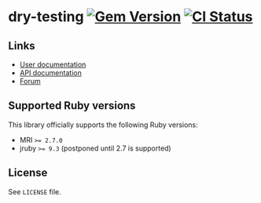 <!--- this file is synced from dry-rb/template-gem project -->
[gem]: https://rubygems.org/gems/dry-testing
[actions]: https://github.com/dry-rb/dry-testing/actions

# dry-testing [![Gem Version](https://badge.fury.io/rb/dry-testing.svg)][gem] [![CI Status](https://github.com/dry-rb/dry-testing/workflows/ci/badge.svg)][actions]

## Links

* [User documentation](https://dry-rb.org/gems/dry-testing)
* [API documentation](http://rubydoc.info/gems/dry-testing)
* [Forum](https://discourse.dry-rb.org)

## Supported Ruby versions

This library officially supports the following Ruby versions:

* MRI `>= 2.7.0`
* jruby `>= 9.3` (postponed until 2.7 is supported)

## License

See `LICENSE` file.
